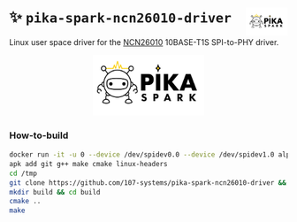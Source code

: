 <a href="https://pika-spark.io/"><img align="right" src="https://raw.githubusercontent.com/pika-spark/.github/main/logo/logo-pika-spark-bg-white.png" width="15%"></a>
:sparkles: `pika-spark-ncn26010-driver`
=======================================
Linux user space driver for the [NCN26010](https://www.onsemi.com/products/interfaces/ethernet-controllers/ncn26010) 10BASE-T1S SPI-to-PHY driver.

<p align="center">
  <a href="https://pika-spark.io/"><img src="https://raw.githubusercontent.com/pika-spark/.github/main/logo/logo-pika-spark-bg-white-github.png" width="40%"></a>
</p>

### How-to-build
```bash
docker run -it -u 0 --device /dev/spidev0.0 --device /dev/spidev1.0 alpine:latest sh
apk add git g++ make cmake linux-headers
cd /tmp
git clone https://github.com/107-systems/pika-spark-ncn26010-driver && cd pika-spark-ncn26010-driver
mkdir build && cd build
cmake ..
make
```
